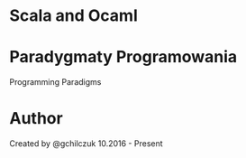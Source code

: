 # Scala and Ocaml
# Paradygmaty Programowania
Programming Paradigms

# Author
Created by @gchilczuk 10.2016 - Present
